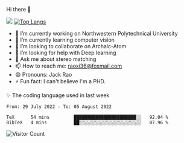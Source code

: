 Hi there 👋

![](https://github-readme-stats.vercel.app/api?username=Raohaocheng)
[![Top Langs](https://github-readme-stats.vercel.app/api/top-langs/?username=Raohaocheng&layout=compact)](https://github.com/anuraghazra/github-readme-stats)

- 🔭 I’m currently working on Northwestern Polytechnical University
- 🌱 I’m currently learning computer vision
- 👯 I’m looking to collaborate on Archaic-Atom
- 🤔 I’m looking for help with Deep learning
- 💬 Ask me about stereo matching
- 📫 How to reach me: raoxi36@foxmail.com
- 😄 Pronouns: Jack Rao
- ⚡ Fun fact: I can't believe I'm a PHD.

✨ The coding language used in last week
<!--START_SECTION:waka-->

```text
From: 29 July 2022 - To: 05 August 2022

TeX      54 mins         ███████████████████████░░   92.04 %
BibTeX   4 mins          ██░░░░░░░░░░░░░░░░░░░░░░░   07.96 %
```

<!--END_SECTION:waka-->

![Visitor Count](https://profile-counter.glitch.me/Raohaocheng/count.svg)

